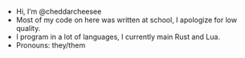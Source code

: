 - Hi, I’m @cheddarcheesee
- Most of my code on here was written at school, I apologize for low quality.
- I program in a lot of languages, I currently main Rust and Lua.
- Pronouns: they/them


